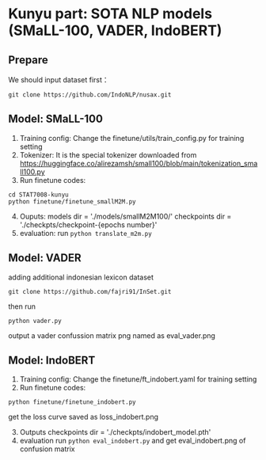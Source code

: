 # Kunyu part: SOTA NLP models (SMaLL-100, VADER, IndoBERT)

## Prepare
We should input dataset first：
```
git clone https://github.com/IndoNLP/nusax.git
```

## Model: SMaLL-100
1. Training config:
Change the finetune/utils/train_config.py for training setting
2. Tokenizer:
It is the special tokenizer downloaded from https://huggingface.co/alirezamsh/small100/blob/main/tokenization_small100.py
3. Run finetune codes:
```
cd STAT7008-kunyu
python finetune/finetune_smallM2M.py
```

4. Ouputs:
models dir = './models/smallM2M100/'
checkpoints dir = './checkpts/checkpoint-{epochs number}'
5. evaluation:
run
```python translate_m2m.py```

## Model: VADER
adding additional indonesian lexicon dataset
```
git clone https://github.com/fajri91/InSet.git 
```
then run 
```
python vader.py
```
output a vader confussion matrix png named as eval_vader.png

## Model: IndoBERT
1. Training config:
Change the finetune/ft_indobert.yaml for training setting
2. Run finetune codes:
```
python finetune/finetune_indobert.py
```
get the loss curve saved as loss_indobert.png

3. Outputs
checkpoints dir = './checkpts/indobert_model.pth'
4. evaluation
run
```python eval_indobert.py``` 
and get eval_indobert.png of confusion matrix
